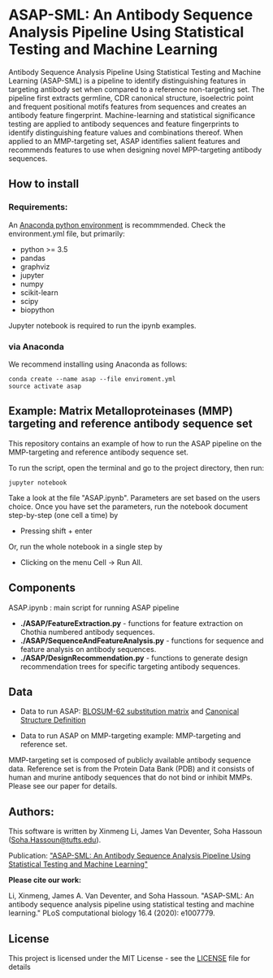 # ASAP-SML: An Antibody Sequence Analysis Pipeline Using Statistical Testing and Machine Learning

Antibody Sequence Analysis Pipeline Using Statistical Testing and Machine Learning (ASAP-SML) is a pipeline to identify distinguishing features in targeting antibody set when compared to a reference non-targeting set. The pipeline first extracts germline, CDR canonical structure, isoelectric point and frequent positional motifs features from sequences and creates an antibody feature fingerprint. Machine-learning and statistical significance testing are applied to antibody sequences and feature fingerprints to identify distinguishing feature values and combinations thereof. When applied to an MMP-targeting set, ASAP identifies salient features and recommends features to use when designing novel MPP-targeting antibody sequences.

## How to install
### Requirements: 
An [Anaconda python environment](https://www.anaconda.com/download) is recommmended.
Check the environment.yml file, but primarily:
- python >= 3.5
- pandas
- graphviz
- jupyter
- numpy
- scikit-learn
- scipy
- biopython

Jupyter notebook is required to run the ipynb examples.

### via Anaconda 
We recommend installing using Anaconda as follows:
```
conda create --name asap --file enviroment.yml
source activate asap
```

## Example: Matrix Metalloproteinases (MMP) targeting and reference antibody sequence set

This repository contains an example of how to run the ASAP pipeline on the MMP-targeting and reference antibody sequence set.

To run the script, open the terminal and go to the project directory, then run:

`
jupyter notebook
`

Take a look at the file "ASAP.ipynb". Parameters are set based on the users choice. Once you have set the parameters, run the notebook document step-by-step (one cell a time) by 

- Pressing shift + enter

Or, run the whole notebook in a single step by 

- Clicking on the menu Cell -> Run All.

## Components
ASAP.ipynb : main script for running ASAP pipeline 

- **./ASAP/FeatureExtraction.py** -  functions for feature extraction on Chothia numbered antibody sequences.
- **./ASAP/SequenceAndFeatureAnalysis.py** - functions for sequence and feature analysis on antibody sequences. 
- **./ASAP/DesignRecommendation.py** - functions to generate design recommendation trees for specific targeting antibody sequences.

## Data

- Data to run ASAP: [BLOSUM-62 substitution matrix](https://en.wikipedia.org/wiki/BLOSUM#cite_ref-henikoff_1-0) and [Canonical Structure Definition](http://circe.med.uniroma1.it/pigs/canonical.php)

- Data to run ASAP on MMP-targeting example: MMP-targeting and reference set. 

MMP-targeting set is composed of publicly available antibody sequence data. Reference set is from the Protein Data Bank (PDB) and it consists of human and murine antibody sequences that do not bind or inhibit MMPs. Please see our paper for details.

## Authors:
This software is written by Xinmeng Li, James Van Deventer, Soha Hassoun (Soha.Hassoun@tufts.edu). 

Publication: ["ASAP-SML: An Antibody Sequence Analysis Pipeline Using Statistical Testing and Machine Learning"](https://journals.plos.org/ploscompbiol/article?id=10.1371/journal.pcbi.1007779)

**Please cite our work:**

Li, Xinmeng, James A. Van Deventer, and Soha Hassoun. "ASAP-SML: An antibody sequence analysis pipeline using statistical testing and machine learning." PLoS computational biology 16.4 (2020): e1007779.

## License

This project is licensed under the MIT License - see the [LICENSE](LICENSE) file for details

